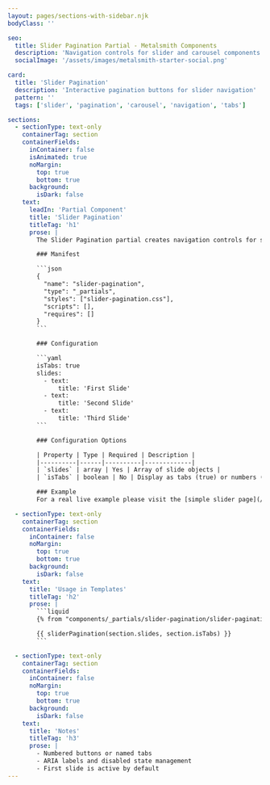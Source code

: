 ```yaml
---
layout: pages/sections-with-sidebar.njk
bodyClass: ''

seo:
  title: Slider Pagination Partial - Metalsmith Components
  description: 'Navigation controls for slider and carousel components'
  socialImage: '/assets/images/metalsmith-starter-social.png'

card:
  title: 'Slider Pagination'
  description: 'Interactive pagination buttons for slider navigation'
  pattern: ''
  tags: ['slider', 'pagination', 'carousel', 'navigation', 'tabs']

sections:
  - sectionType: text-only
    containerTag: section
    containerFields:
      inContainer: false
      isAnimated: true
      noMargin:
        top: true
        bottom: true
      background:
        isDark: false
    text:
      leadIn: 'Partial Component'
      title: 'Slider Pagination'
      titleTag: 'h1'
      prose: |
        The Slider Pagination partial creates navigation controls for sliders and carousels. It can display as numbered buttons or as named tabs, with proper accessibility support and active state management. The numbered buttons are rendered under the slider, while tabs are rendered above to keep with common usage patterns.

        ### Manifest

        ```json
        {
          "name": "slider-pagination",
          "type": "_partials",
          "styles": ["slider-pagination.css"],
          "scripts": [],
          "requires": []
        }
        ```

        ### Configuration

        ```yaml
        isTabs: true
        slides:
          - text:
              title: 'First Slide'
          - text:
              title: 'Second Slide'
          - text:
              title: 'Third Slide'
        ```

        ### Configuration Options

        | Property | Type | Required | Description |
        |----------|------|----------|-------------|
        | `slides` | array | Yes | Array of slide objects |
        | `isTabs` | boolean | No | Display as tabs (true) or numbers (false) |

        ### Example
        For a real live example please visit the [simple slider page](/references/sections/simple-slider/#default-example).

  - sectionType: text-only
    containerTag: section
    containerFields:
      inContainer: false
      noMargin:
        top: true
        bottom: true
      background:
        isDark: false
    text:
      title: 'Usage in Templates'
      titleTag: 'h2'
      prose: |
        ```liquid
        {% from "components/_partials/slider-pagination/slider-pagination.njk" import sliderPagination %}

        {{ sliderPagination(section.slides, section.isTabs) }}
        ```

  - sectionType: text-only
    containerTag: section
    containerFields:
      inContainer: false
      noMargin:
        top: true
        bottom: true
      background:
        isDark: false
    text:
      title: 'Notes'
      titleTag: 'h3'
      prose: |
        - Numbered buttons or named tabs
        - ARIA labels and disabled state management
        - First slide is active by default
---
```

